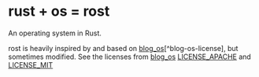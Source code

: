 # rust + os = rost

An operating system in Rust.

rost is heavily inspired by and based on [blog_os](https://github.com/phil-opp/blog_os)[^blog-os-license],
but sometimes modified.
See the licenses from [blog_os](https://github.com/phil-opp/blog_os) [LICENSE_APACHE](blog_os/LICENSE_APACHE)
and [LICENSE_MIT](blog_os/LICENSE_MIT)